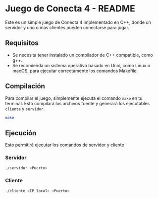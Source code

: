 # Juego de Conecta 4 - README

Este es un simple juego de Conecta 4 implementado en C++, donde un servidor y uno o más clientes pueden conectarse para jugar.

## Requisitos

- Se necesita tener instalado un compilador de C++ compatible, como g++.
- Se recomienda un sistema operativo basado en Unix, como Linux o macOS, para ejecutar correctamente los comandos Makefile.

## Compilación

Para compilar el juego, simplemente ejecuta el comando `make` en tu terminal. Esto compilará los archivos fuente y generará los ejecutables `cliente` y `servidor`.

```bash
make
```

## Ejecución

Esto permitirá ejecutar los comandos de servidor y cliente

### Servidor
```bash
./servidor <Puerto>
```

### Cliente
```bash
./cliente <IP local> <Puerto>
```